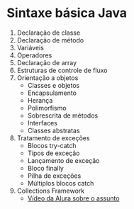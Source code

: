 # Sintaxe básica Java

1. Declaração de classe
2. Declaração de método
3. Variáveis
4. Operadores
5. Declaração de array
6. Estruturas de controle de fluxo
7. Orientação a objetos
    * Classes e objetos
    * Encapsulamento
    * Herança
    * Polimorfismo
    * Sobrescrita de métodos
    * Interfaces
    * Classes abstratas
10. Tratamento de exceções
    * Blocos try-catch
    * Tipos de exceção
    * Lançamento de exceção
    * Bloco finally
    * Pilha de exceções
    * Múltiplos blocos catch
11. Collections Framework
    * [Vídeo da Alura sobre o assunto](https://www.youtube.com/watch?v=PeFDQtLBlto&t=348s)   
